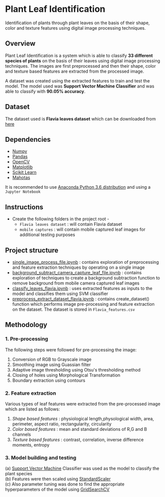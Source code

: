 # Plant Leaf Identification

Identification of plants through plant leaves on the basis of their shape, color and texture features using digital image processing techniques.

## Overview

Plant Leaf Identification is a system which is able to classify **33 different species of plants** on the basis of their leaves using digital image processing techniques. The images are first preprocessed and then their shape, color and texture based features are extracted from the processed image.

A dataset was created using the extracted features to train and test the model. The model used was **Support Vector Machine Classifier** and was able to classify with **90.05% accuracy**. 

## Dataset

The dataset used is **Flavia leaves dataset** which can be downloaded from [here](http://flavia.sourceforge.net)

## Dependencies

* [Numpy](http://www.numpy.org)
* [Pandas](https://pandas.pydata.org)
* [OpenCV](https://opencv.org)
* [Matplotlib](https://matplotlib.org)
* [Scikit Learn](http://scikit-learn.org/)
* [Mahotas](http://mahotas.readthedocs.io/en/latest/)

It is recommended to use [Anaconda Python 3.6 distribution](https://www.anaconda.com) and using a `Jupyter Notebook`

## Instructions

* Create the following folders in the project root - 
  * `Flavia leaves dataset` : will contain Flavia dataset
  * `mobile captures` : will contain mobile captured leaf images for additional testing purposes

## Project structure

* [single_image_process_file.ipynb](single_image_process_file.ipynb) : contains exploration of preprocessing and feature extraction techniques by operating on a single image
* [background_subtract_camera_capture_leaf_file.ipynb](background_subtract_camera_capture_leaf_file.ipynb) : contains exploration of techniques to create a background subtraction function to remove background from mobile camera captured leaf images
* [classify_leaves_flavia.ipynb](Flavia%20py%20files/classify_leaves_flavia.ipynb) : uses extracted features as inputs to the model and classifies them using SVM classifier
* [preprocess_extract_dataset_flavia.ipynb](Flavia%20py%20files/preprocess_extract_dataset_flavia.ipynb) : contains create_dataset() function which performs image pre-processing and feature extraction on the dataset. The dataset is stored in `Flavia_features.csv`

## Methodology

### 1. Pre-processing

The following steps were followed for pre-processing the image:

  1. Conversion of RGB to Grayscale image
  2. Smoothing image using Guassian filter
  3. Adaptive image thresholding using Otsu's thresholding method
  4. Closing of holes using Morphological Transformation
  5. Boundary extraction using contours

### 2. Feature extraction

Various types of leaf features were extracted from the pre-processed image which are listed as follows:

  1. *Shape based features* : physiological length,physological width, area, perimeter, aspect ratio, rectangularity, circularity
  2. *Color based features* : mean and standard deviations of R,G and B channels
  3. *Texture based features* : contrast, correlation, inverse difference moments, entropy
  
### 3. Model building and testing

  (a) [Support Vector Machine](http://scikit-learn.org/stable/modules/svm.html) Classifier was used as the model to classify the plant species <br>
  (b) Features were then scaled using [StandardScaler](http://scikit-learn.org/stable/modules/generated/sklearn.preprocessing.StandardScaler.html)<br>
  (c) Also parameter tuning was done to find the appropriate hyperparameters of the model using [GridSearchCV](http://scikit-learn.org/stable/modules/generated/sklearn.model_selection.GridSearchCV.html)
